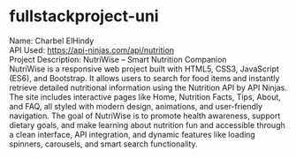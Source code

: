 # fullstackproject-uni

Name: Charbel ElHindy    
API Used: https://api-ninjas.com/api/nutrition    
Project Description: NutriWise – Smart Nutrition Companion    
NutriWise is a responsive web project built with HTML5, CSS3, JavaScript (ES6), and Bootstrap. It allows users to search for food items and instantly retrieve detailed nutritional information using the Nutrition API by API Ninjas. The site includes interactive pages like Home, Nutrition Facts, Tips, About, and FAQ, all styled with modern design, animations, and user-friendly navigation. The goal of NutriWise is to promote health awareness, support dietary goals, and make learning about nutrition fun and accessible through a clean interface, API integration, and dynamic features like loading spinners, carousels, and smart search functionality.

